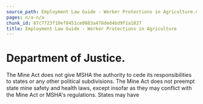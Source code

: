 ```yaml
---
source_path: Employment Law Guide - Worker Protections in Agriculture.md
pages: n/a-n/a
chunk_id: 87c7723f10ef8451ce0883a478ded4bd9f1a1827
title: Employment Law Guide - Worker Protections in Agriculture
---
```

# Department of Justice.

The Mine Act does not give MSHA the authority to cede its responsibilities to states or any other political subdivisions. The Mine Act does not preempt state mine safety and health laws, except insofar as they may conﬂict with the Mine Act or MSHA's regulations. States may have
